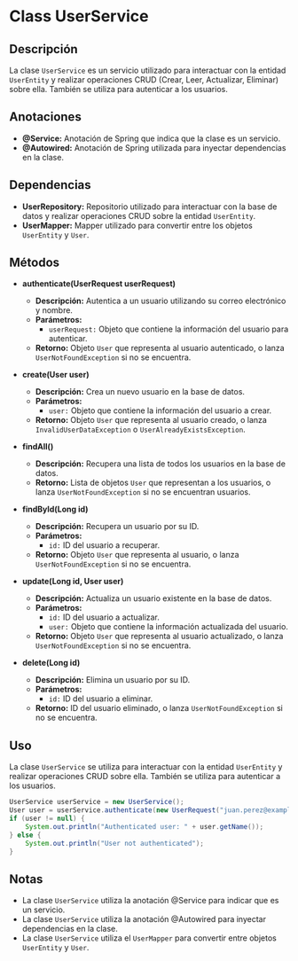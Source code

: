 # Class UserService

## Descripción
La clase `UserService` es un servicio utilizado para interactuar con la entidad `UserEntity` y realizar operaciones CRUD (Crear, Leer, Actualizar, Eliminar) sobre ella. También se utiliza para autenticar a los usuarios.

## Anotaciones

- **@Service:** Anotación de Spring que indica que la clase es un servicio.
- **@Autowired:** Anotación de Spring utilizada para inyectar dependencias en la clase.

## Dependencias

- **UserRepository:** Repositorio utilizado para interactuar con la base de datos y realizar operaciones CRUD sobre la entidad `UserEntity`.
- **UserMapper:** Mapper utilizado para convertir entre los objetos `UserEntity` y `User`.

## Métodos

- **authenticate(UserRequest userRequest)**
    - **Descripción:** Autentica a un usuario utilizando su correo electrónico y nombre.
    - **Parámetros:**
        - `userRequest:` Objeto que contiene la información del usuario para autenticar.
    - **Retorno:** Objeto `User` que representa al usuario autenticado, o lanza `UserNotFoundException` si no se encuentra.

- **create(User user)**
    - **Descripción:** Crea un nuevo usuario en la base de datos.
    - **Parámetros:**
        - `user:` Objeto que contiene la información del usuario a crear.
    - **Retorno:** Objeto `User` que representa al usuario creado, o lanza `InvalidUserDataException` o `UserAlreadyExistsException`.

- **findAll()**
    - **Descripción:** Recupera una lista de todos los usuarios en la base de datos.
    - **Retorno:** Lista de objetos `User` que representan a los usuarios, o lanza `UserNotFoundException` si no se encuentran usuarios.

- **findById(Long id)**
    - **Descripción:** Recupera un usuario por su ID.
    - **Parámetros:**
        - `id:` ID del usuario a recuperar.
    - **Retorno:** Objeto `User` que representa al usuario, o lanza `UserNotFoundException` si no se encuentra.

- **update(Long id, User user)**
    - **Descripción:** Actualiza un usuario existente en la base de datos.
    - **Parámetros:**
        - `id:` ID del usuario a actualizar.
        - `user:` Objeto que contiene la información actualizada del usuario.
    - **Retorno:** Objeto `User` que representa al usuario actualizado, o lanza `UserNotFoundException` si no se encuentra.

- **delete(Long id)**
    - **Descripción:** Elimina un usuario por su ID.
    - **Parámetros:**
        - `id:` ID del usuario a eliminar.
    - **Retorno:** ID del usuario eliminado, o lanza `UserNotFoundException` si no se encuentra.

## Uso

La clase `UserService` se utiliza para interactuar con la entidad `UserEntity` y realizar operaciones CRUD sobre ella. También se utiliza para autenticar a los usuarios.

```java
UserService userService = new UserService();
User user = userService.authenticate(new UserRequest("juan.perez@example.com", "Juan Pérez", new Date(), "123456789"));
if (user != null) {
    System.out.println("Authenticated user: " + user.getName());
} else {
    System.out.println("User not authenticated");
}
```

## Notas

* La clase `UserService` utiliza la anotación @Service para indicar que es un servicio.
* La clase `UserService` utiliza la anotación @Autowired para inyectar dependencias en la clase.
* La clase `UserService` utiliza el `UserMapper` para convertir entre objetos `UserEntity` y `User`.